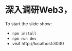 # 深入调研Web3，

To start the slide show:

- `npm install`
- `npm run dev`
- visit http://localhost:3030